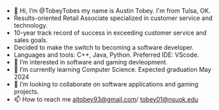 - 👋 Hi, I’m @TobeyTobes my name is Austin Tobey. I'm from Tulsa, OK. 
- Results-oriented Retail Associate specialized in customer service and technology. 
- 10-year track record of success in exceeding customer service and sales goals. 
- Decided to make the switch to becoming a software developer.
- Languages and tools: C++, Java, Python. Preferred IDE: VScode.
- 👀 I’m interested in software and gaming devleopment.
- 🌱 I’m currently learning Computer Science. Expected graduation May 2024
- 💞️ I’m looking to collaborate on software applications and gaming projects.
- 📫 How to reach me ajtobey93@gmail.com/ tobey01@nsuok.edu

<!---
TobeyTobes/TobeyTobes is a ✨ special ✨ repository because its `README.md` (this file) appears on your GitHub profile.
You can click the Preview link to take a look at your changes.
--->
